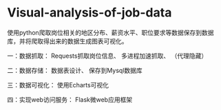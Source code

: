 # Visual-analysis-of-job-data
使用python爬取岗位相关的地区分布、薪资水平、职位要求等数据保存到数据库，并将爬取得出来的数据生成图表可视化。

一：数据抓取：
Requests抓取岗位信息、
多进程加速抓取、
（代理隐藏）

二：数据存储：
数据表设计、
保存到Mysql数据库

三：数据可视化：
使用Echarts可视化

四：实现web访问服务：
Flask微web应用框架
